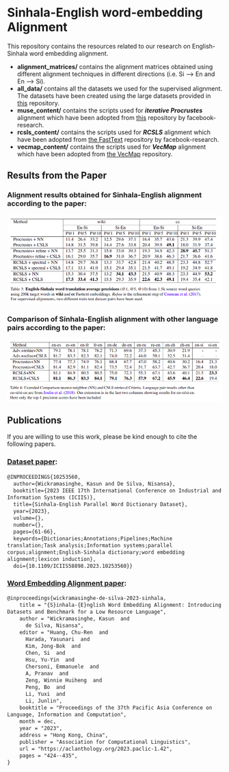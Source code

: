 # Sinhala-English word-embedding Alignment

This repository contains the resources related to our research on English-Sinhala word embedding alignment.

- **alignment_matrices/** contains the alignment matrices obtained using different alignment techniques in different directions (i.e. Si --> En and En --> Si).
- **all_data/** contains all the datasets we used for the supervised alignment. The datasets have been created using the large datasets provided in [this](https://github.com/kasunw22/sinhala-para-dict/tree/main) repository.
- **muse_content/** contains the scripts used for ***iterative Procrustes*** alignment which have been adopted from [this](https://github.com/facebookresearch/MUSE/tree/main) repository by facebook-research.
- **rcsls_content/** contains the scripts used for ***RCSLS*** alignment which have been adopted from [the FastText](https://github.com/facebookresearch/fastText/tree/main/alignment) repository by facebook-research.
- **vecmap_content/** contains the scripts used for ***VecMap*** alignment which have been adopted from [the VecMap](https://github.com/artetxem/vecmap/tree/master) repository.

## Results from the Paper

### Alignment results obtained for Sinhala-English alignment according to the paper:
![Model](./en-si-alignment-results.png)

### Comparison of Sinhala-English alignment with other language pairs according to the paper:
![Model](./alignment-results-comparison.png)


## Publications
If you are willing to use this work, please be kind enough to cite the following papers.

### [Dataset paper](https://arxiv.org/abs/2308.02234):

```
@INPROCEEDINGS{10253560,
  author={Wickramasinghe, Kasun and De Silva, Nisansa},
  booktitle={2023 IEEE 17th International Conference on Industrial and Information Systems (ICIIS)}, 
  title={Sinhala-English Parallel Word Dictionary Dataset}, 
  year={2023},
  volume={},
  number={},
  pages={61-66},
  keywords={Dictionaries;Annotations;Pipelines;Machine translation;Task analysis;Information systems;parallel corpus;alignment;English-Sinhala dictionary;word embedding alignment;lexicon induction},
  doi={10.1109/ICIIS58898.2023.10253560}}
```

### [Word Embedding Alignment paper](https://aclanthology.org/2023.paclic-1.42/): 
```
@inproceedings{wickramasinghe-de-silva-2023-sinhala,
    title = "{S}inhala-{E}nglish Word Embedding Alignment: Introducing Datasets and Benchmark for a Low Resource Language",
    author = "Wickramasinghe, Kasun  and
      de Silva, Nisansa",
    editor = "Huang, Chu-Ren  and
      Harada, Yasunari  and
      Kim, Jong-Bok  and
      Chen, Si  and
      Hsu, Yu-Yin  and
      Chersoni, Emmanuele  and
      A, Pranav  and
      Zeng, Winnie Huiheng  and
      Peng, Bo  and
      Li, Yuxi  and
      Li, Junlin",
    booktitle = "Proceedings of the 37th Pacific Asia Conference on Language, Information and Computation",
    month = dec,
    year = "2023",
    address = "Hong Kong, China",
    publisher = "Association for Computational Linguistics",
    url = "https://aclanthology.org/2023.paclic-1.42",
    pages = "424--435",
}
```
